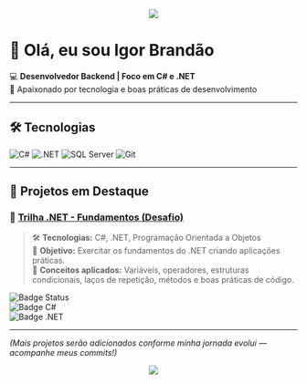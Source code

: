 <!-- Banner opcional -->
<p align="center">
  <img src="https://capsule-render.vercel.app/api?type=waving&color=512BD4&height=150&section=header&text=Igor%20Brandão&fontSize=40&fontColor=ffffff" />
</p>

# 👋 Olá, eu sou Igor Brandão

💻 **Desenvolvedor Backend | Foco em C# e .NET**  
🚀 Apaixonado por tecnologia e boas práticas de desenvolvimento  

---

## 🛠️ Tecnologias
![C#](https://img.shields.io/badge/C%23-239120?style=for-the-badge&logo=c-sharp&logoColor=white)
![.NET](https://img.shields.io/badge/.NET-512BD4?style=for-the-badge&logo=dotnet&logoColor=white)
![SQL Server](https://img.shields.io/badge/SQL%20Server-CC2927?style=for-the-badge&logo=microsoft-sql-server&logoColor=white)
![Git](https://img.shields.io/badge/Git-F05032?style=for-the-badge&logo=git&logoColor=white)

---

## 📂 Projetos em Destaque

### 🔹 [**Trilha .NET - Fundamentos (Desafio)**](https://github.com/igorbrandaocassimiro/trilha-net-fundamentos-desafio)
> 🛠️ **Tecnologias:** C#, .NET, Programação Orientada a Objetos  
> 🎯 **Objetivo:** Exercitar os fundamentos do .NET criando aplicações práticas.  
> 📌 **Conceitos aplicados:** Variáveis, operadores, estruturas condicionais, laços de repetição, métodos e boas práticas de código.

![Badge Status](https://img.shields.io/badge/Status-Concluído-brightgreen?style=flat-square)  
![Badge C#](https://img.shields.io/badge/C%23-239120?style=flat-square&logo=c-sharp&logoColor=white)  
![Badge .NET](https://img.shields.io/badge/.NET-512BD4?style=flat-square&logo=dotnet&logoColor=white)  

---

*(Mais projetos serão adicionados conforme minha jornada evolui — acompanhe meus commits!)*

<!-- Rodapé opcional -->
<p align="center">
  <img src="https://capsule-render.vercel.app/api?type=waving&color=512BD4&height=120&section=footer"/>
</p>
